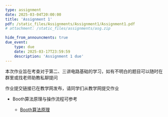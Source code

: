 ```yaml
---
type: assignment
date: 2025-03-04T20:00:00
title: 'Assignment 1'
pdf: /static_files/Assignments/Assignment1/Assignment1.pdf
# attachment: /static_files/assignments/asg.zip

hide_from_announcments: true
due_event: 
    type: due
    date: 2025-03-17T23:59:59
    description: 'Assignment 1 due'
---
```

本次作业旨在考查对于第二、三讲电路基础的学习，如有不明白的题目可以随时在群里或找老师助教私聊提问

作业提交链接已在教学网发布，请同学们从教学网提交作业

* Booth算法原理与操作流程可参考

    * [Booth算法原理](https://www.cnblogs.com/gujiangtaoFuture/articles/12163087.html)